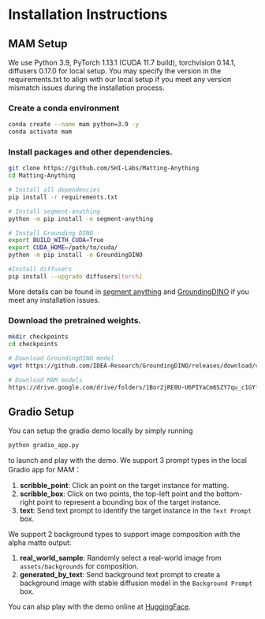 # Installation Instructions
## MAM Setup
We use Python 3.9, PyTorch 1.13.1 (CUDA 11.7 build), torchvision 0.14.1, diffusers 0.17.0 for local setup. You may specify the version in the requirements.txt to align with our local setup if you meet any version mismatch issues during the installation process.

### Create a conda environment
  
  ```bash
  conda create --name mam python=3.9 -y
  conda activate mam
  ```

### Install packages and other dependencies.

  ```bash
  git clone https://github.com/SHI-Labs/Matting-Anything
  cd Matting-Anything

  # Install all dependencies
  pip install -r requirements.txt

  # Install segment-anything
  python -m pip install -e segment-anything

  # Install Grounding DINO
  export BUILD_WITH_CUDA=True
  export CUDA_HOME=/path/to/cuda/
  python -m pip install -e GroundingDINO

  #Install diffusers
  pip install --upgrade diffusers[torch]
  ```
More details can be found in [segment anything](https://github.com/facebookresearch/segment-anything#installation) and [ GroundingDINO](https://github.com/IDEA-Research/GroundingDINO#install) if you meet any installation issues.

### Download the pretrained weights.

  ```bash
  mkdir checkpoints
  cd checkpoints

  # Download GroundingDINO model
  wget https://github.com/IDEA-Research/GroundingDINO/releases/download/v0.1.0-alpha/groundingdino_swint_ogc.pth

  # Download MAM models
  https://drive.google.com/drive/folders/1Bor2jRE0U-U6PIYaCm6SZY7qu_c1GYfq?usp=sharing
  ```

## Gradio Setup
You can setup the gradio demo locally by simply running 
```bash
python gradio_app.py
```
to launch and play with the demo.
We support 3 prompt types in the local Gradio app for MAM：

1. **scribble_point**: Click an point on the target instance for matting.
2. **scribble_box**: Click on two points, the top-left point and the bottom-right point to represent a bounding box of the target instance.
3. **text**: Send text prompt to identify the target instance in the `Text Prompt` box.

We support 2 background types to support image composition with the alpha matte output:

1. **real_world_sample**: Randomly select a real-world image from `assets/backgrounds` for composition.
2. **generated_by_text**: Send background text prompt to create a background image with stable diffusion model in the `Background Prompt` box.

You can alsp play with the demo online at [HuggingFace](https://huggingface.co/spaces/shi-labs/Matting-Anything).
